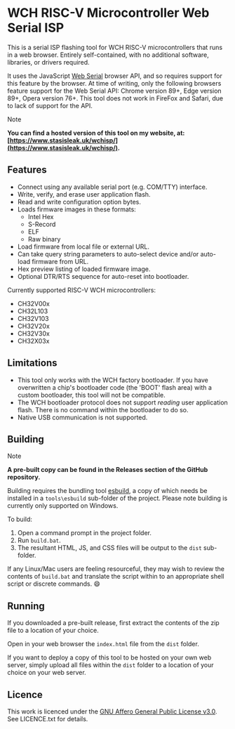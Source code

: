 # WCH RISC-V Microcontroller Web Serial ISP

This is a serial ISP flashing tool for WCH RISC-V microcontrollers that runs in a web browser. Entirely self-contained, with no additional software, libraries, or drivers required.

It uses the JavaScript [Web Serial](https://developer.mozilla.org/en-US/docs/Web/API/SerialPort) browser API, and so requires support for this feature by the browser. At time of writing, only the following browsers feature support for the Web Serial API: Chrome version 89+, Edge version 89+, Opera version 76+. This tool does not work in FireFox and Safari, due to lack of support for the API.

> [!NOTE]
> **You can find a hosted version of this tool on my website, at: [https://www.stasisleak.uk/wchisp/](https://www.stasisleak.uk/wchisp/).**

## Features

* Connect using any available serial port (e.g. COM/TTY) interface.
* Write, verify, and erase user application flash.
* Read and write configuration option bytes.
* Loads firmware images in these formats:
  * Intel Hex
  * S-Record
  * ELF
  * Raw binary
* Load firmware from local file or external URL.
* Can take query string parameters to auto-select device and/or auto-load firmware from URL.
* Hex preview listing of loaded firmware image.
* Optional DTR/RTS sequence for auto-reset into bootloader.

Currently supported RISC-V WCH microcontrollers:

* CH32V00x
* CH32L103
* CH32V103
* CH32V20x
* CH32V30x
* CH32X03x

## Limitations

* This tool only works with the WCH factory bootloader. If you have overwritten a chip's bootloader code (the 'BOOT' flash area) with a custom bootloader, this tool will not be compatible.
* The WCH bootloader protocol does not support *reading* user application flash. There is no command within the bootloader to do so.
* Native USB communication is not supported.

## Building

> [!NOTE]
> **A pre-built copy can be found in the Releases section of the GitHub repository.**

Building requires the bundling tool [esbuild](https://esbuild.github.io/), a copy of which needs be installed in a `tools\esbuild` sub-folder of the project. Please note building is currently only supported on Windows.

To build:

1. Open a command prompt in the project folder.
2. Run `build.bat`.
3. The resultant HTML, JS, and CSS files will be output to the `dist` sub-folder.

If any Linux/Mac users are feeling resourceful, they may wish to review the contents of `build.bat` and translate the script within to an appropriate shell script or discrete commands. 😄

## Running

If you downloaded a pre-built release, first extract the contents of the zip file to a location of your choice.

Open in your web browser the `index.html` file from the `dist` folder.

If you want to deploy a copy of this tool to be hosted on your own web server, simply upload all files within the `dist` folder to a location of your choice on your web server.

## Licence

This work is licenced under the [GNU Affero General Public License v3.0](https://www.gnu.org/licenses/agpl-3.0.html). See LICENCE.txt for details.
